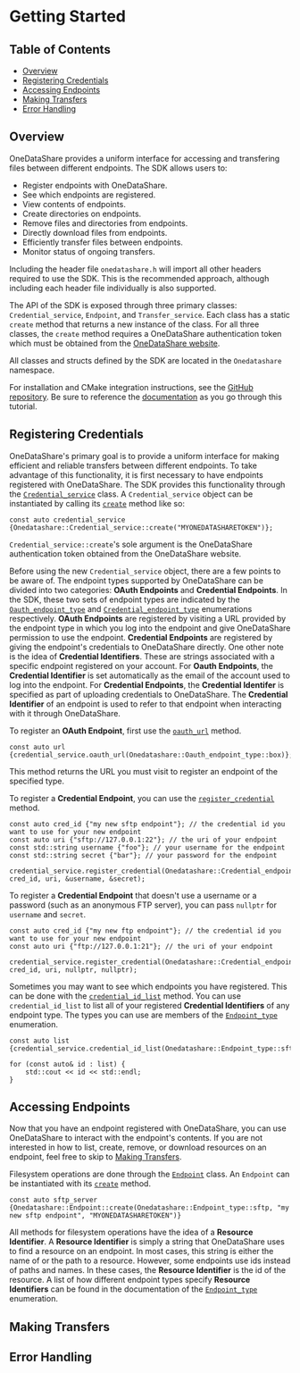 Getting Started
===============

Table of Contents
-----------------
- [Overview](#overview)
- [Registering Credentials](#registering-credentials)
- [Accessing Endpoints](#accessing-endpoints)
- [Making Transfers](#making-transfers)
- [Error Handling](#error-handling)

Overview
--------
OneDataShare provides a uniform interface for accessing and transfering files between different endpoints. The SDK
allows users to:
- Register endpoints with OneDataShare.
- See which endpoints are registered.
- View contents of endpoints.
- Create directories on endpoints.
- Remove files and directories from endpoints.
- Directly download files from endpoints.
- Efficiently transfer files between endpoints.
- Monitor status of ongoing transfers.

Including the header file `onedatashare.h` will import all other headers required to use the SDK. This is the
recommended approach, although including each header file individually is also supported.

The API of the SDK is exposed through three primary classes: `Credential_service`, `Endpoint`, and `Transfer_service`.
Each class has a static `create` method that returns a new instance of the class. For all three classes, the `create`
method requires a OneDataShare authentication token which must be obtained from the
[OneDataShare website](https://www.onedatashare.org/).

All classes and structs defined by the SDK are located in the `Onedatashare` namespace.

For installation and CMake integration instructions, see the
[GitHub repository](https://github.com/didclab/CClient).
Be sure to reference the
[documentation](https://didclab.github.io/CClient)
as you go through this tutorial.

Registering Credentials
-----------------------
OneDataShare's primary goal is to provide a uniform interface for making efficient and reliable transfers between
different endpoints. To take advantage of this functionality, it is first necessary to have endpoints registered with
OneDataShare. The SDK provides this functionality through the
[`Credential_service`](https://didclab.github.io/CClient/classOne__data__share_1_1Credential__service.html)
class. A `Credential_service` object can be instantiated by calling its
[`create`](https://didclab.github.io/CClient/classOne__data__share_1_1Credential__service.html#a35d157e76a51329e44cea9df8c06c355)
method like so:
```
const auto credential_service {Onedatashare::Credential_service::create("MYONEDATASHARETOKEN")};
```

`Credential_service::create`'s sole argument is the OneDataShare authentication token obtained from the OneDataShare website.

Before using the new `Credential_service` object, there are a few points to be aware of. The endpoint types supported by
OneDataShare can be divided into two categories: **OAuth Endpoints** and **Credential Endpoints**. In the SDK, these
two sets of endpoint types are indicated by the
[`Oauth_endpoint_type`](https://didclab.github.io/CClient/namespaceOne__data__share.html#a638c03654eebf7030e7e5318f5ef0040)
and
[`Credential_endpoint_type`](https://didclab.github.io/CClient/namespaceOne__data__share.html#a8a22739a674b139dbcc385b50e2ab21a)
enumerations respectively. **OAuth Endpoints** are registered by visiting a URL provided by the endpoint type in which
you log into the endpoint and give OneDataShare permission to use the endpoint. **Credential Endpoints** are
registered by giving the endpoint's credentials to OneDataShare directly. One other note is the idea of
**Credential Identifiers**. These are strings associated with a specific endpoint registered on your account.
For **Oauth Endpoints**, the **Credential Identifier** is set automatically as the email of the account used to log into the endpoint. For
**Credential Endpoints**, the **Credential Identifer** is specified as part of uploading credentials to OneDataShare.
The **Credential Identifier** of an endpoint is used to refer to that endpoint when interacting with it through OneDataShare.

To register an **OAuth Endpoint**, first use the
[`oauth_url`](https://didclab.github.io/CClient/classOne__data__share_1_1Credential__service.html#a83e81a11a3f1731958a5d11cd48163ca)
method.
```
const auto url {credential_service.oauth_url(Onedatashare::Oauth_endpoint_type::box)};
```
This method returns the URL you must visit to register an endpoint of the specified type.

To register a **Credential Endpoint**, you can use the
[`register_credential`](https://didclab.github.io/CClient/classOne__data__share_1_1Credential__service.html#ae33eda8a7474eb664c74ca7cb3abd39b)
method.
```
const auto cred_id {"my new sftp endpoint"}; // the credential id you want to use for your new endpoint
const auto uri {"sftp://127.0.0.1:22"}; // the uri of your endpoint
const std::string username {"foo"}; // your username for the endpoint
const std::string secret {"bar"}; // your password for the endpoint

credential_service.register_credential(Onedatashare::Credential_endpoint_type::sftp, cred_id, uri, &username, &secret);
```

To register a **Credential Endpoint** that doesn't use a username or a password (such as an anonymous FTP server), you can pass
`nullptr` for `username` and `secret`.
```
const auto cred_id {"my new ftp endpoint"}; // the credential id you want to use for your new endpoint
const auto uri {"ftp://127.0.0.1:21"}; // the uri of your endpoint

credential_service.register_credential(Onedatashare::Credential_endpoint_type::ftp, cred_id, uri, nullptr, nullptr);
```

Sometimes you may want to see which endpoints you have registered. This can be done with the
[`credential_id_list`](https://didclab.github.io/CClient/classOne__data__share_1_1Credential__service.html#a585932819bfece00eb685eec5f75d1ed)
method. You can use `credential_id_list` to list all of your registered **Credential Identifiers** of any endpoint type. The types you can use are members of the
[`Endpoint_type`](https://didclab.github.io/CClient/namespaceOne__data__share.html#afd0bef6eb16235b5251e388dfe40d59d)
enumeration.
```
const auto list {credential_service.credential_id_list(Onedatashare::Endpoint_type::sftp)};

for (const auto& id : list) {
    std::cout << id << std::endl;
}
```

Accessing Endpoints
-------------------
Now that you have an endpoint registered with OneDataShare, you can use OneDataShare to interact with the endpoint's contents. If you are not interested in how to list, create, remove, or download resources on an endpoint, feel free to skip to
[Making Transfers](#making-transfers).

Filesystem operations are done through the
[`Endpoint`](https://didclab.github.io/CClient/classOne__data__share_1_1Endpoint.html)
class. An `Endpoint` can be instantiated with its
[`create`](https://didclab.github.io/CClient/classOne__data__share_1_1Endpoint.html#a38f1dfd77411d4235341de8393c76e38)
method.
```
const auto sftp_server {Onedatashare::Endpoint::create(Onedatashare::Endpoint_type::sftp, "my new sftp endpoint", "MYONEDATASHARETOKEN")}
```

All methods for filesystem operations have the idea of a **Resource Identifier**. A **Resource Identifier** is simply a string that OneDataShare uses to find a resource on an endpoint. In most cases, this string is either the name of or the path to a resource. However, some endpoints use ids instead of paths and names. In these cases, the **Resource Identifier** is the id of the resource. A list of how different endpoint types specify **Resource Identifiers** can be found in the documentation of the
[`Endpoint_type`](https://didclab.github.io/CClient/namespaceOne__data__share.html#afd0bef6eb16235b5251e388dfe40d59d)
enumeration.


Making Transfers
----------------



Error Handling
--------------


